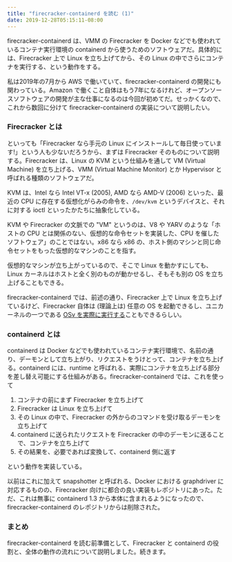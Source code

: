```yaml
---
title: "firecracker-containerd を読む (1)"
date: 2019-12-28T05:15:11-08:00
---
```


firecracker-containerd は、VMM の Firecracker を Docker などでも使われているコンテナ実行環境の containerd から使うためのソフトウェアだ。具体的には、Firecracker 上で Linux を立ち上げてから、その Linux の中でさらにコンテナを実行する、という動作をする。

私は2019年の7月から AWS で働いていて、firecracker-containerd の開発にも関わっている。Amazon で働くこと自体はもう7年になるけれど、オープンソースソフトウェアの開発が主な仕事になるのは今回が初めてだ。せっかくなので、これから数回に分けて firecracker-containerd の実装について説明したい。

### Firecracker とは

といっても「Firecracker なら手元の Linux にインストールして毎日使っています!」という人も少ないだろうから、まずは Firecracker そのものについて説明する。Firecracker は、Linux の KVM という仕組みを通して VM (Virtual Machine) を立ち上げる、VMM (Virtual Machine Monitor) とか Hypervisor と呼ばれる種類のソフトウェアだ。

KVM は、Intel なら Intel VT-x (2005), AMD なら AMD-V (2006) といった、最近の CPU に存在する仮想化がらみの命令を、`/dev/kvm` というデバイスと、それに対する ioctl といったかたちに抽象化している。

KVM や Firecracker の文脈での "VM" というのは、V8 や YARV のような「ホストの CPU とは関係のない、仮想的な命令セットを実装した、CPU を催したソフトウェア」のことではない。x86 なら x86 の、ホスト側のマシンと同じ命令セットをもった仮想的なマシンのことを指す。

仮想的なマシンが立ち上がっているので、そこで Linux を動かすにしても、Linux カーネルはホストと全く別のものが動かせるし、そもそも別の OS を立ち上げることもできる。

firecracker-containerd では、前述の通り、Firecracker 上で Linux を立ち上げているけど、Firecracker 自体は (理論上は) 任意の OS を起動できるし、ユニカーネルの一つである [OSv を実際に実行する](https://github.com/cloudius-systems/osv/wiki/Running-OSv-on-Firecracker)こともできるらしい。

### containerd とは

containerd は Docker などでも使われているコンテナ実行環境で、名前の通り、デーモンとして立ち上がり、リクエストをうけとって、コンテナを立ち上げる。containerd には、runtime と呼ばれる、実際にコンテナを立ち上げる部分を差し替え可能にする仕組みがある。firecracker-containerd では、これを使って

1. コンテナの前にまず Firecracker を立ち上げて
2. Firecracker は Linux を立ち上げて
3. その Linux の中で、Firecracker の外からのコマンドを受け取るデーモンを立ち上げて
3. containerd に送られたリクエストを Firecracker の中のデーモンに送ることで、コンテナを立ち上げて
4. その結果を、必要であれば変換して、containerd 側に返す

という動作を実装している。

以前はこれに加えて snapshotter と呼ばれる、Docker における graphdriver に対応するものの、Firecracker 向けに都合の良い実装もレポジトリにあった。ただ、これは無事に containerd 1.3 から本体に含まれるようになったので、firecracker-containerd のレポジトリからは削除された。

### まとめ

firecracker-containerd を読む前準備として、Firecracker と containerd の役割と、全体の動作の流れについて説明しました。続きます。
